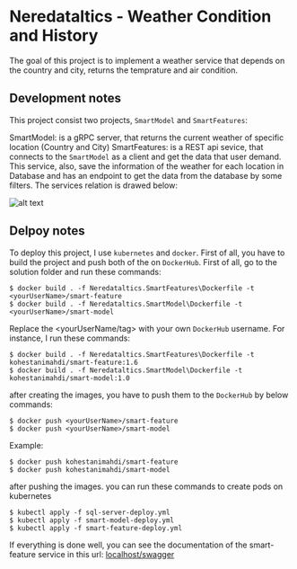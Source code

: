 # Neredataltics - Weather Condition and History

The goal of this project is to implement a weather service that depends on the country and city, returns the temprature and air condition.

## Development notes
This project consist two projects, `SmartModel` and `SmartFeatures`:

SmartModel: is a gRPC server, that returns the current weather of specific location (Country and City)
SmartFeatures: is a REST api sevice, that connects to the `SmartModel` as a client and get the data that user demand. This service, also, save the information
of the weather for each location in Database and has an endpoint to get the data from the database by some filters.
The services relation is drawed below:

![alt text](https://kohestanimahdi.ir/images/photo_2022-12-26_22-20-44.jpg)


## Delpoy notes
To deploy this project, I use `kubernetes` and `docker`. First of all, you have to build the project and push both of the on `DockerHub`. 
First of all, go to the solution folder and run these commands:

```console
$ docker build . -f Neredataltics.SmartFeatures\Dockerfile -t <yourUserName>/smart-feature
$ docker build . -f Neredataltics.SmartModel\Dockerfile -t <yourUserName>/smart-model
```

Replace the <yourUserName/tag> with your own `DockerHub` username. For instance, I run these commands:

```console
$ docker build . -f Neredataltics.SmartFeatures\Dockerfile -t kohestanimahdi/smart-feature:1.6
$ docker build . -f Neredataltics.SmartModel\Dockerfile -t kohestanimahdi/smart-model:1.0
```

after creating the images, you have to push them to the `DockerHub` by below commands:

```console
$ docker push <yourUserName>/smart-feature
$ docker push <yourUserName>/smart-model
```

Example:
```console
$ docker push kohestanimahdi/smart-feature
$ docker push kohestanimahdi/smart-model
```

after pushing the images. you can run these commands to create pods on kubernetes
```console
$ kubectl apply -f sql-server-deploy.yml
$ kubectl apply -f smart-model-deploy.yml
$ kubectl apply -f smart-feature-deploy.yml
```
If everything is done well, you can see the documentation of the smart-feature service in this url:
[localhost/swagger](http://localhost/swagger/index.html)